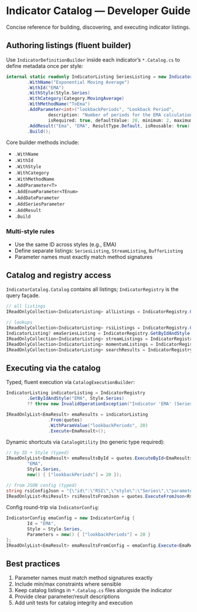 # Indicator Catalog — Developer Guide

Concise reference for building, discovering, and executing indicator listings.

## Authoring listings (fluent builder)

Use `IndicatorDefinitionBuilder` inside each indicator’s `*.Catalog.cs` to define metadata once per style:

```csharp
internal static readonly IndicatorListing SeriesListing = new IndicatorDefinitionBuilder()
        .WithName("Exponential Moving Average")
        .WithId("EMA")
        .WithStyle(Style.Series)
        .WithCategory(Category.MovingAverage)
        .WithMethodName("ToEma")
        .AddParameter<int>("lookbackPeriods", "Lookback Period",
                description: "Number of periods for the EMA calculation",
                isRequired: true, defaultValue: 20, minimum: 2, maximum: 250)
        .AddResult("Ema", "EMA", ResultType.Default, isReusable: true)
        .Build();
```

Core builder methods include:

- `.WithName`
- `.WithId`
- `.WithStyle`
- `.WithCategory`
- `.WithMethodName`
- `.AddParameter<T>`
- `.AddEnumParameter<TEnum>`
- `.AddDateParameter`
- `.AddSeriesParameter`
- `.AddResult`
- `.Build`

### Multi-style rules

- Use the same ID across styles (e.g., EMA)
- Define separate listings: `SeriesListing`, `StreamListing`, `BufferListing`
- Parameter names must exactly match method signatures

## Catalog and registry access

`IndicatorCatalog.Catalog` contains all listings; `IndicatorRegistry` is the query façade.

```csharp
// all listings
IReadOnlyCollection<IndicatorListing> allListings = IndicatorRegistry.Get();

// lookups
IReadOnlyCollection<IndicatorListing> rsiListings = IndicatorRegistry.GetById("RSI"); // all styles
IndicatorListing? emaSeriesListing = IndicatorRegistry.GetByIdAndStyle("EMA", Style.Series); // single
IReadOnlyCollection<IndicatorListing> streamListings = IndicatorRegistry.GetByStyle(Style.Stream);
IReadOnlyCollection<IndicatorListing> momentumListings = IndicatorRegistry.GetByCategory(Category.Momentum);
IReadOnlyCollection<IndicatorListing> searchResults = IndicatorRegistry.Search("ema");
```

## Executing via the catalog

Typed, fluent execution via `CatalogExecutionBuilder`:

```csharp
IndicatorListing indicatorListing = IndicatorRegistry
        .GetByIdAndStyle("EMA", Style.Series)
        ?? throw new InvalidOperationException("Indicator 'EMA' (Series) not found.");

IReadOnlyList<EmaResult> emaResults = indicatorListing
                .From(quotes)
                .WithParamValue("lookbackPeriods", 20)
                .Execute<EmaResult>();
```

Dynamic shortcuts via `CatalogUtility` (no generic type required):

```csharp
// by ID + Style (typed)
IReadOnlyList<EmaResult> emaResultsById = quotes.ExecuteById<EmaResult>(
        "EMA",
        Style.Series,
        new() { ["lookbackPeriods"] = 20 });

// from JSON config (typed)
string rsiConfigJson = "{\"id\":\"RSI\",\"style\":\"Series\",\"parameters\":{\"lookbackPeriods\":14}}";
IReadOnlyList<RsiResult> rsiResultsFromJson = quotes.ExecuteFromJson<RsiResult>(rsiConfigJson);
```

Config round-trip via `IndicatorConfig`:

```csharp
IndicatorConfig emaConfig = new IndicatorConfig {
        Id = "EMA",
        Style = Style.Series,
        Parameters = new() { ["lookbackPeriods"] = 20 }
};
IReadOnlyList<EmaResult> emaResultsFromConfig = emaConfig.Execute<EmaResult>(quotes);
```

## Best practices

1. Parameter names must match method signatures exactly
2. Include min/max constraints where sensible
3. Keep catalog listings in `*.Catalog.cs` files alongside the indicator
4. Provide clear parameter/result descriptions
5. Add unit tests for catalog integrity and execution
